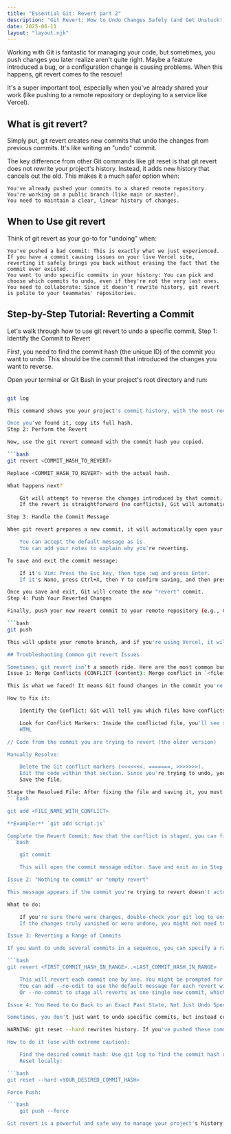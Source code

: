 ```yaml
---
title: "Essential Git: Revert part 2"
description: "Git Revert: How to Undo Changes Safely (and Get Unstuck!)"
date: 2025-06-11
layout: "layout.njk"
---
```


Working with Git is fantastic for managing your code, but sometimes, you push changes you later realize aren't quite right. Maybe a feature introduced a bug, or a configuration change is causing problems. When this happens, git revert comes to the rescue!

It's a super important tool, especially when you've already shared your work (like pushing to a remote repository or deploying to a service like Vercel).

## What is git revert?

Simply put, git revert creates new commits that undo the changes from previous commits. It's like writing an "undo" commit.

The key difference from other Git commands like git reset is that git revert does not rewrite your project's history. Instead, it adds new history that cancels out the old. This makes it a much safer option when:

    You've already pushed your commits to a shared remote repository.
    You're working on a public branch (like main or master).
    You need to maintain a clear, linear history of changes.

## When to Use git revert

Think of git revert as your go-to for "undoing" when:

    You've pushed a bad commit: This is exactly what we just experienced. If you have a commit causing issues on your live Vercel site, reverting it safely brings you back without erasing the fact that the commit ever existed.
    You want to undo specific commits in your history: You can pick and choose which commits to undo, even if they're not the very last ones.
    You need to collaborate: Since it doesn't rewrite history, git revert is polite to your teammates' repositories.

## Step-by-Step Tutorial: Reverting a Commit

Let's walk through how to use git revert to undo a specific commit.
Step 1: Identify the Commit to Revert

First, you need to find the commit hash (the unique ID) of the commit you want to undo. This should be the commit that introduced the changes you want to reverse.

Open your terminal or Git Bash in your project's root directory and run:

```bash

git log

This command shows you your project's commit history, with the most recent commits at the top. Scroll down until you find the commit you want to undo. The commit hash is the long string of characters following to commit (e.g., 71a224ee41eec4599329bb65c893de855d441f62).

Once you've found it, copy its full hash.
Step 2: Perform the Revert

Now, use the git revert command with the commit hash you copied.

```bash
git revert <COMMIT_HASH_TO_REVERT>

Replace <COMMIT_HASH_TO_REVERT> with the actual hash.

What happens next?

    Git will attempt to reverse the changes introduced by that commit.
    If the revert is straightforward (no conflicts), Git will automatically prepare a new commit for you.

Step 3: Handle the Commit Message

When git revert prepares a new commit, it will automatically open your default Git editor (like Vim or Nano in the terminal, or potentially VS Code if configured) with a pre-filled commit message. This message typically starts with "Revert" and includes information about the commit you're undoing.

    You can accept the default message as is.
    You can add your notes to explain why you're reverting.

To save and exit the commit message:

    If it's Vim: Press the Esc key, then type :wq and press Enter.
    If it's Nano, press Ctrl+X, then Y to confirm saving, and then press Enter.

Once you save and exit, Git will create the new "revert" commit.
Step 4: Push Your Reverted Changes

Finally, push your new revert commit to your remote repository (e.g., GitHub, GitLab, or Vercel).

```bash
git push

This will update your remote branch, and if you're using Vercel, it will trigger a new deployment with the reverted code.

## Troubleshooting Common git revert Issues

Sometimes, git revert isn't a smooth ride. Here are the most common bumps you might hit and how to fix them:
Issue 1: Merge Conflicts (CONFLICT (content): Merge conflict in `<file>`)

This is what we faced! It means Git found changes in the commit you're reverting that overlap with other changes made since that commit. Git doesn't know which version to keep, so it asks you to decide.

How to fix it:

    Identify the Conflict: Git will tell you which files have conflicts (e.g., script.js). Open these files in your code editor.

    Look for Conflict Markers: Inside the conflicted file, you'll see special markers like this:
    HTML

// Code from the commit you are trying to revert (the older version)

Manually Resolve:

    Delete the Git conflict markers (<<<<<<<, =======, >>>>>>>).
    Edit the code within that section. Since you're trying to undo, you'll typically want to delete the code that was introduced by the commit you're reverting (the part between ======= and >>>>>>>) and keep the HEAD version, or combine them as needed to achieve the desired state of the file without the problematic changes.
    Save the file.

Stage the Resolved File: After fixing the file and saving it, you must tell Git that you've resolved the conflict:
```bash

git add <FILE_NAME_WITH_CONFLICT>

**Example:** `git add script.js`

Complete the Revert Commit: Now that the conflict is staged, you can finalize the revert:
```bash

    git commit

    This will open the commit message editor. Save and exit as in Step 3 of the main tutorial.

Issue 2: "Nothing to commit" or "empty revert"

This message appears if the commit you're trying to revert doesn't actually introduce any new changes, or if those changes have already been undone by a subsequent commit. Git determines there's nothing to revert.

What to do:

    If you're sure there were changes, double-check your git log to ensure you picked the correct commit hash.
    If the changes truly vanished or were undone, you might not need to do anything.

Issue 3: Reverting a Range of Commits

If you want to undo several commits in a sequence, you can specify a range:

```bash
git revert <FIRST_COMMIT_HASH_IN_RANGE>..<LAST_COMMIT_HASH_IN_RANGE>

    This will revert each commit one by one. You might be prompted for a commit message for each revert, or you might hit merge conflicts for each.
    You can add --no-edit to use the default message for each revert without opening the editor: git revert --no-edit <FIRST>..<LAST>
    Or --no-commit to stage all reverts as one single new commit, which is often cleaner: git revert --no-commit <FIRST>..<LAST> followed by a single git commit.

Issue 4: You Need to Go Back to an Exact Past State, Not Just Undo Specific Commits

Sometimes, you don't just want to undo specific commits, but instead completely reset your branch to how it looked at a previous point in history, discarding everything that came after. This is where git reset --hard comes in.

WARNING: git reset --hard rewrites history. If you've pushed these commits, using git reset --hard followed by git push --force will cause problems for collaborators who have the older history. Only use this if you are absolutely sure you are the sole contributor or can coordinate with your team.

How to do it (use with extreme caution):

    Find the desired commit hash: Use git log to find the commit hash of the exact state you want your branch to be in.
    Reset locally:

```bash
git reset --hard <YOUR_DESIRED_COMMIT_HASH>

Force Push:

```bash
    git push --force

Git revert is a powerful and safe way to manage your project's history. Understanding how to use it, especially for handling conflicts, will save you a lot of headaches in your development journey!
